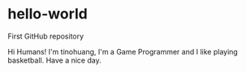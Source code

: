 # hello-world
First GitHub repository

Hi Humans!
I'm tinohuang, I'm a Game Programmer and I like playing basketball.
Have a nice day.
